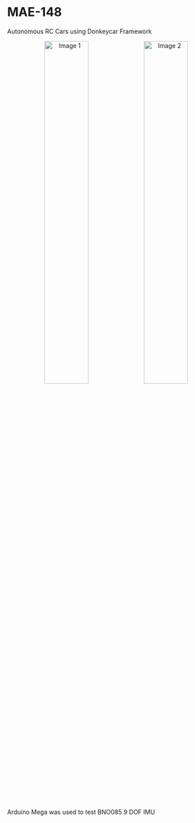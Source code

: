 # MAE-148
Autonomous RC Cars using Donkeycar Framework


<p align="center">
  <img src="https://github.com/user-attachments/assets/8406aa63-c7d3-4f32-9423-f02a03041229" alt="Image 1" width="45%">
  <img src="https://github.com/user-attachments/assets/3e69d16d-fb08-40b9-8eb7-9948ad4b2373" alt="Image 2" width="45%">
</p>


 
Arduino Mega was used to test BNO085 9 DOF IMU 
